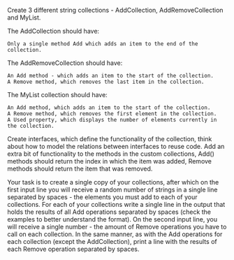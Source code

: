 Create 3 different string collections - AddCollection, AddRemoveCollection and MyList.

 The AddCollection should have:
 
	Only a single method Add which adds an item to the end of the collection.

 The AddRemoveCollection should have:
 
	An Add method - which adds an item to the start of the collection.
	A Remove method, which removes the last item in the collection.

 The MyList collection should have:
 
	An Add method, which adds an item to the start of the collection.
	A Remove method, which removes the first element in the collection.
	A Used property, which displays the number of elements currently in the collection. 

Create interfaces, which define the functionality of the collection, think about how to model the relations between interfaces to reuse code. Add an extra bit of functionality to the methods in the custom collections, Add() methods should return the index in which the item was added, Remove methods should return the item that was removed. 

Your task is to create a single copy of your collections, after which on the first input line you will receive a random number of strings in a single line separated by spaces - the elements you must add to each of your collections.
For each of your collections write a single line in the output that holds the results of all Add operations separated by spaces (check the examples to better understand the format). On the second input line, you will receive a single number - the amount of Remove operations you have to call on each collection.
In the same manner, as with the Add operations for each collection (except the AddCollection), print a line with the results of each Remove operation separated by spaces.
